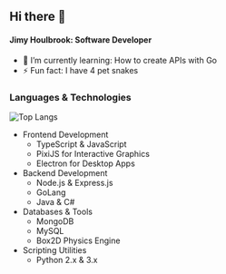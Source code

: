 ## Hi there 👋

#### Jimy Houlbrook: Software Developer

- 🌱 I’m currently learning: How to create APIs with Go
- ⚡ Fun fact: I have 4 pet snakes

### Languages & Technologies

 ![Top Langs](https://github-readme-stats.vercel.app/api/top-langs/?username=jennics-sg&hide=ejs,javascript&theme=tokyonight)

- Frontend Development
    - TypeScript & JavaScript
    - PixiJS for Interactive Graphics
    - Electron for Desktop Apps
- Backend Development
    - Node.js & Express.js
    - GoLang
    - Java & C#
- Databases & Tools
    - MongoDB
    - MySQL
    - Box2D Physics Engine
- Scripting Utilities
    - Python 2.x & 3.x
<!--
**Jennics-SG/Jennics-SG** is a ✨ _special_ ✨ repository because its `README.md` (this file) appears on your GitHub profile.
-->
